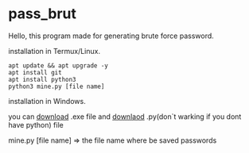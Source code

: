 # pass_brut
Hello, this program made for generating brute force password.

installation in Termux/Linux.
```
apt update && apt upgrade -y
apt install git
apt install python3
python3 mine.py [file name]
```
installation in Windows.

you can [download](main.exe) .exe file and [downlaod](main.py) .py(don`t warking if you dont have python) file

mine.py [file name] => the file name where be saved passwords
